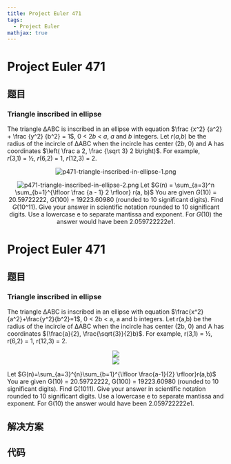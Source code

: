 ```yaml
---
title: Project Euler 471
tags:
  - Project Euler
mathjax: true
---
```

<escape><!-- more --></escape>
    
# Project Euler 471
## 题目
### Triangle inscribed in ellipse

The triangle ΔABC is inscribed in an ellipse with equation $\frac {x^2} {a^2} + \frac {y^2} {b^2} = 1$, 0 < 2<var>b</var> < <var>a</var>, <var>a</var> and <var>b</var> integers.
Let <var>r</var>(<var>a</var>,<var>b</var>) be the radius of the incircle of ΔABC when the incircle has center (2<var>b</var>, 0) and A has coordinates $\left( \frac a 2, \frac {\sqrt 3} 2 b\right)$.
For example, <var>r</var>(3,1) = ½, <var>r</var>(6,2) = 1, <var>r</var>(12,3) = 2.
<p align="center"><img src="project/images/p471-triangle-inscribed-in-ellipse-1.png" alt="p471-triangle-inscribed-in-ellipse-1.png" />
<p align="center"><img src="project/images/p471-triangle-inscribed-in-ellipse-2.png" alt="p471-triangle-inscribed-in-ellipse-2.png" />
Let $G(n) = \sum_{a=3}^n \sum_{b=1}^{\lfloor \frac {a - 1} 2 \rfloor} r(a, b)$
You are given <var>G</var>(10) = 20.59722222, <var>G</var>(100) = 19223.60980 (rounded to 10 significant digits).
Find <var>G</var>(10^11).
Give your answer in scientific notation rounded to 10 significant digits. Use a lowercase e to separate mantissa and exponent.
For <var>G</var>(10) the answer would have been 2.059722222e1.


# Project Euler 471
## 题目
### Triangle inscribed in ellipse

The triangle ΔABC is inscribed in an ellipse with equation $\frac{x^2}{a^2}+\frac{y^2}{b^2}=1$, 0 < 2b < a, a and b integers.
Let r(a,b) be the radius of the incircle of ΔABC when the incircle has center (2b, 0) and A has coordinates $(\frac{a}{2}, \frac{\sqrt{3}}{2}b)$.
For example, r(3,1) = ½, r(6,2) = 1, r(12,3) = 2.
<center><img src="https://projecteuler.net/project/images/p471-triangle-inscribed-in-ellipse-1.png"></center>
<center><img src="https://projecteuler.net/project/images/p471-triangle-inscribed-in-ellipse-2.png"></center>

Let $G(n)=\sum_{a=3}^{n}\sum_{b=1}^{\lfloor \frac{a-1}{2} \rfloor}r(a,b)$
You are given G(10) = 20.59722222, G(100) = 19223.60980 (rounded to 10 significant digits).
Find G(1011).
Give your answer in scientific notation rounded to 10 significant digits. Use a lowercase e to separate mantissa and exponent.
For G(10) the answer would have been 2.059722222e1.


## 解决方案


## 代码



